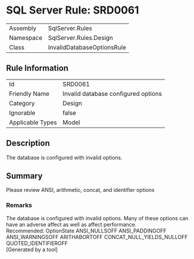 # SQL Server Rule: SRD0061
  
|    |    |
|----|----|
| Assembly | SqlServer.Rules |
| Namespace | SqlServer.Rules.Design |
| Class | InvalidDatabaseOptionsRule |
  
## Rule Information
  
|    |    |
|----|----|
| Id | SRD0061 |
| Friendly Name | Invalid database configured options |
| Category | Design |
| Ignorable | false |
| Applicable Types | Model  |
  
## Description
  
The database is configured with invalid options.
  
## Summary
  
Please review ANSI, arithmetic, concat, and identifier options
  
### Remarks
  
The database is configured with invalid options. 
Many of these options can have an adverse affect as well as affect performance.
<br />
Recommended: 
<list type="table">
  <listheader><term>Option</term><description>State</description></listheader>
  <item><term>ANSI_NULLS</term><description>OFF</description></item>
  <item><term>ANSI_PADDING</term><description>OFF</description></item>
  <item><term>ANSI_WARNINGS</term><description>OFF</description></item>
  <item><term>ARITHABORT</term><description>OFF</description></item>
  <item><term>CONCAT_NULL_YIELDS_NULL</term><description>OFF</description></item>
  <item><term>QUOTED_IDENTIFIER</term><description>OFF</description></item>
</list>  
[Generated by a tool]
